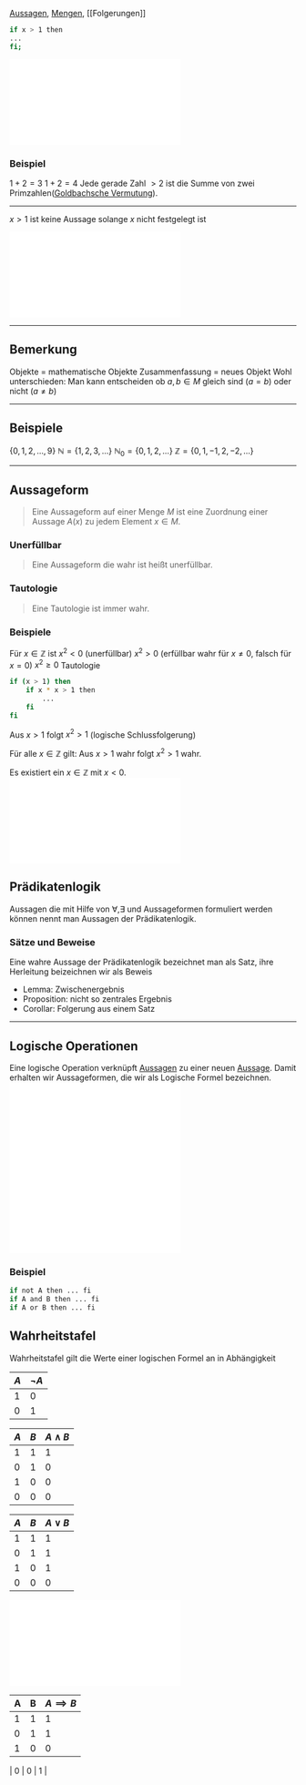 [Aussagen](Aussagen.md), [Mengen](Mengen.md), [[Folgerungen]]
```bash
if x > 1 then
...
fi;
```

![Aussage](Aussagen.md#Aussage)

### Beispiel
$1+2=3$
$1+2=4$
Jede gerade Zahl $>2$ ist die Summe von zwei Primzahlen([Goldbachsche Vermutung](Goldbachsche%20Vermutung.md)).

---
$x>1$ ist keine Aussage solange $x$ nicht festgelegt ist

![Definition](Mengen.md#Definition)

---
## Bemerkung
Objekte = mathematische Objekte
Zusammenfassung = neues Objekt
Wohl unterschieden: Man kann entscheiden ob $a,b \in M$ gleich sind $(a=b)$ oder nicht $(a \not = b)$

---
## Beispiele
$\{0, 1, 2,..., 9\}$ 
$\mathbb N = \{1,2,3,...\}$ $\mathbb N_0 = \{0, 1, 2,...\}$
$\mathbb Z =\{0, 1, -1, 2, -2, ...\}$

---
## Aussageform
> Eine Aussageform auf einer Menge $M$ ist eine Zuordnung einer Aussage $A(x)$ zu jedem Element $x\in M$.

### Unerfüllbar
> Eine Aussageform die wahr ist heißt unerfüllbar.

### Tautologie
> Eine Tautologie ist immer wahr.

### Beispiele
Für $x\in \mathbb Z$ ist $x^2 < 0$ (unerfüllbar)
$x^2 > 0$ (erfüllbar wahr für $x\not = 0$, falsch für $x=0$)
$x^2 \geq 0$ Tautologie

```bash
if (x > 1) then
    if x * x > 1 then
        ...
    fi
fi
```
Aus $x > 1$ folgt $x^2 > 1$ (logische Schlussfolgerung)

Für alle $x \in \mathbb Z$ gilt:
Aus $x>1$ wahr folgt $x^2>1$ wahr.

Es existiert ein $x \in \mathbb Z$ mit $x<0$.
![Quantoren](Quantoren.md)

## Prädikatenlogik
Aussagen die mit Hilfe von $\forall , \exists$ und Aussageformen formuliert werden können nennt man Aussagen der Prädikatenlogik.

### Sätze und Beweise
Eine wahre Aussage der Prädikatenlogik bezeichnet man als Satz, ihre Herleitung beizeichnen wir als Beweis

- Lemma: Zwischenergebnis
- Proposition: nicht so zentrales Ergebnis
- Corollar: Folgerung aus einem Satz

---

## Logische Operationen
Eine logische Operation verknüpft [Aussagen](Aussagen.md) zu einer neuen [Aussage](Aussagen.md). Damit erhalten wir Aussageformen, die wir als Logische Formel bezeichnen.
![Logisches Oder(Disjunktion)](Aussagen.md#Logisches%20Oder(Disjunktion))
![Negation](Aussagen.md#Negation)
### Beispiel
```bash
if not A then ... fi
if A and B then ... fi
if A or B then ... fi
```

## Wahrheitstafel
Wahrheitstafel gilt die Werte einer logischen Formel an in Abhängigkeit

| $A$  | $\neg A$  |
|---|---|
| 1  | 0  |
| 0  |  1 |

|  $A$ | $B$  | $A\land B$  |
|---|---|---|
|  1 |  1 |  1 |
|  0 |  1 |  0 |
|  1 |  0 |  0 |
| 0  | 0  |  0 |

|  $A$ | $B$  | $A\lor B$  |
|---|---|---|
|  1 |  1 |  1 |
|  0 |  1 |  1 |
|  1 |  0 |  1 |
| 0  | 0  |  0 |

![Implikation](Aussagen.md#Implikation)

| A  | B  |  $A\implies B$ |
|---|---|---|
| 1  | 1  |  1 |
| 0  |  1 |  1 |   
|  1 |  0 |  0 |

|  0 |  0 |  1 |